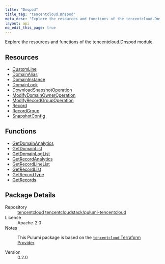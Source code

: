 ```yaml
---
title: "Dnspod"
title_tag: "tencentcloud.Dnspod"
meta_desc: "Explore the resources and functions of the tencentcloud.Dnspod module."
layout: api
no_edit_this_page: true
---
```


<!-- WARNING: this file was generated by Pulumi Docs Generator. -->
<!-- Do not edit by hand unless you're certain you know what you are doing! -->

Explore the resources and functions of the tencentcloud.Dnspod module.

<h2 id="resources">Resources</h2>
<ul class="api">
    <li><a href="customline/" title="CustomLine"><span class="api-symbol api-symbol--resource"></span>CustomLine</a></li>
    <li><a href="domainalias/" title="DomainAlias"><span class="api-symbol api-symbol--resource"></span>DomainAlias</a></li>
    <li><a href="domaininstance/" title="DomainInstance"><span class="api-symbol api-symbol--resource"></span>DomainInstance</a></li>
    <li><a href="domainlock/" title="DomainLock"><span class="api-symbol api-symbol--resource"></span>DomainLock</a></li>
    <li><a href="downloadsnapshotoperation/" title="DownloadSnapshotOperation"><span class="api-symbol api-symbol--resource"></span>DownloadSnapshotOperation</a></li>
    <li><a href="modifydomainowneroperation/" title="ModifyDomainOwnerOperation"><span class="api-symbol api-symbol--resource"></span>ModifyDomainOwnerOperation</a></li>
    <li><a href="modifyrecordgroupoperation/" title="ModifyRecordGroupOperation"><span class="api-symbol api-symbol--resource"></span>ModifyRecordGroupOperation</a></li>
    <li><a href="record/" title="Record"><span class="api-symbol api-symbol--resource"></span>Record</a></li>
    <li><a href="recordgroup/" title="RecordGroup"><span class="api-symbol api-symbol--resource"></span>RecordGroup</a></li>
    <li><a href="snapshotconfig/" title="SnapshotConfig"><span class="api-symbol api-symbol--resource"></span>SnapshotConfig</a></li>
</ul>

<h2 id="functions">Functions</h2>
<ul class="api">
    <li><a href="getdomainanalytics/" title="GetDomainAnalytics"><span class="api-symbol api-symbol--function"></span>GetDomainAnalytics</a></li>
    <li><a href="getdomainlist/" title="GetDomainList"><span class="api-symbol api-symbol--function"></span>GetDomainList</a></li>
    <li><a href="getdomainloglist/" title="GetDomainLogList"><span class="api-symbol api-symbol--function"></span>GetDomainLogList</a></li>
    <li><a href="getrecordanalytics/" title="GetRecordAnalytics"><span class="api-symbol api-symbol--function"></span>GetRecordAnalytics</a></li>
    <li><a href="getrecordlinelist/" title="GetRecordLineList"><span class="api-symbol api-symbol--function"></span>GetRecordLineList</a></li>
    <li><a href="getrecordlist/" title="GetRecordList"><span class="api-symbol api-symbol--function"></span>GetRecordList</a></li>
    <li><a href="getrecordtype/" title="GetRecordType"><span class="api-symbol api-symbol--function"></span>GetRecordType</a></li>
    <li><a href="getrecords/" title="GetRecords"><span class="api-symbol api-symbol--function"></span>GetRecords</a></li>
</ul>

<h2 id="package-details">Package Details</h2>
<dl class="package-details">
	<dt>Repository</dt>
	<dd><a href="https://github.com/tencentcloudstack/pulumi-tencentcloud">tencentcloud tencentcloudstack/pulumi-tencentcloud</a></dd>
	<dt>License</dt>
	<dd>Apache-2.0</dd>
	<dt>Notes</dt>
	<dd><p>This Pulumi package is based on the <a href="https://github.com/tencentcloudstack/terraform-provider-tencentcloud"><code>tencentcloud</code> Terraform Provider</a>.</p>
</dd>
	<dt>Version</dt>
	<dd>0.2.0</dd>
</dl>


